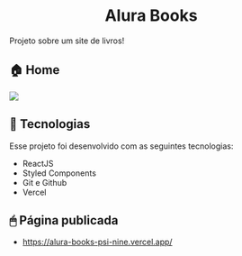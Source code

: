 <h1 align="center">Alura Books </h1>

Projeto sobre um site de livros!
<br>

<p align="center">
  <h2>🏠 Home </h2>
  <img src="https://github.com/matheussantos10/alura-books/assets/82851463/4feb590e-b1c8-49b0-abf4-3144319e006b"/>
</p>

## 🚀 Tecnologias

Esse projeto foi desenvolvido com as seguintes tecnologias:

-   ReactJS
-   Styled Components
-   Git e Github
-   Vercel

## 🖱 Página publicada

-   https://alura-books-psi-nine.vercel.app/
